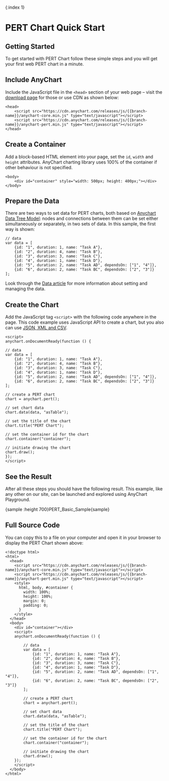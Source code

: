 {:index 1}
# PERT Chart Quick Start

## Getting Started

To get started with PERT Chart follow these simple steps and you will get your first web PERT chart in a minute.

## Include AnyChart

Include the JavaScript file in the `<head>` section of your web page – visit the [download page](../Quick_Start/Downloading_AnyChart) for those or use CDN as shown below:

```
<head>
    <script src="https://cdn.anychart.com/releases/js/{{branch-name}}/anychart-core.min.js" type="text/javascript"></script>    
    <script src="https://cdn.anychart.com/releases/js/{{branch-name}}/anychart-pert.min.js" type="text/javascript"></script>
</head>
```

## Create a Container

Add a block-based HTML element into your page, set the `id`, `width` and `height` attributes. AnyChart charting library uses 100% of the container if other behaviour is not specified. 

```
<body>
    <div id="container" style="width: 500px; height: 400px;"></div>
</body>
```

## Prepare the Data

There are two ways to set data for PERT charts, both based on [Anychart Data Tree Model](../Working_with_Data/Using_Data_Tree_Model): nodes and connections between them can be set either simultaneously or separately, in two sets of data. In this sample, the first way is shown:

```
// data
var data = [
    {id: "1", duration: 1, name: "Task A"},
    {id: "2", duration: 4, name: "Task B"},
    {id: "3", duration: 3, name: "Task C"},
    {id: "4", duration: 1, name: "Task D"},
    {id: "5", duration: 2, name: "Task AD", dependsOn: ["1", "4"]},
    {id: "6", duration: 2, name: "Task BC", dependsOn: ["2", "3"]}
];
```

Look through the [Data article](Data) for more information about setting and managing the data.

## Create the Chart

Add the JavaScript tag `<script>` with the following code anywhere in the  page. 
This code example uses JavaScript API to create a chart, but you also can use [JSON, XML and CSV](../Working_with_Data/Supported_Data_Formats). 

```
<script>
anychart.onDocumentReady(function () {
	   
// data
var data = [
	{id: "1", duration: 1, name: "Task A"},
	{id: "2", duration: 4, name: "Task B"},
	{id: "3", duration: 3, name: "Task C"},
	{id: "4", duration: 1, name: "Task D"},
	{id: "5", duration: 2, name: "Task AD", dependsOn: ["1", "4"]},
	{id: "6", duration: 2, name: "Task BC", dependsOn: ["2", "3"]}
];

// create a PERT chart
chart = anychart.pert();

// set chart data
chart.data(data, "asTable");

// set the title of the chart
chart.title("PERT Chart");

// set the container id for the chart
chart.container("container");

// initiate drawing the chart
chart.draw();
});
</script>
```

## See the Result

After all these steps you should have the following result. This example, like any other on our site, can be launched and explored using AnyChart Playground.

{sample :height 700}PERT\_Basic\_Sample{sample}

## Full Source Code

You can copy this to a file on your computer and open it in your browser to display the PERT Chart shown above:

```
<!doctype html>
<html>
  <head>
    <script src="https://cdn.anychart.com/releases/js/{{branch-name}}/anychart-core.min.js" type="text/javascript"></script>    
    <script src="https://cdn.anychart.com/releases/js/{{branch-name}}/anychart-pert.min.js" type="text/javascript"></script>
    <style>
      html, body, #container {
        width: 100%;
        height: 100%;
        margin: 0;
        padding: 0;
      }
    </style>
  </head>
  <body>
    <div id="container"></div>
    <script>
	anychart.onDocumentReady(function () {
		   
		// data
		var data = [
		    {id: "1", duration: 1, name: "Task A"},
		    {id: "2", duration: 4, name: "Task B"},
		    {id: "3", duration: 3, name: "Task C"},
		    {id: "4", duration: 1, name: "Task D"},
		    {id: "5", duration: 2, name: "Task AD", dependsOn: ["1", "4"]},
		    {id: "6", duration: 2, name: "Task BC", dependsOn: ["2", "3"]}
		];

		// create a PERT chart
		chart = anychart.pert();

		// set chart data
		chart.data(data, "asTable");

		// set the title of the chart
		chart.title("PERT Chart");

		// set the container id for the chart
		chart.container("container");

		// initiate drawing the chart
		chart.draw();
	});
    </script>
  </body>
</html>
```